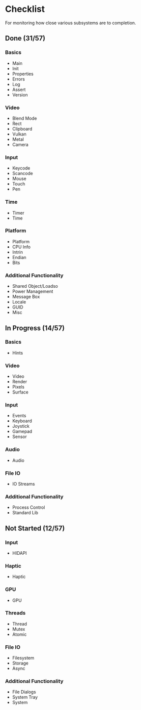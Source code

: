 # Checklist
For monitoring how close various subsystems are to completion.

## Done (31/57)

### Basics
* Main
* Init
* Properties
* Errors
* Log
* Assert
* Version

### Video
* Blend Mode
* Rect
* Clipboard
* Vulkan
* Metal
* Camera

### Input
* Keycode
* Scancode
* Mouse
* Touch
* Pen

### Time
* Timer
* Time

### Platform
* Platform
* CPU Info
* Intrin
* Endian
* Bits

### Additional Functionality
* Shared Object/Loadso
* Power Management
* Message Box
* Locale
* GUID
* Misc

## In Progress (14/57)

### Basics
* Hints

### Video
* Video
* Render
* Pixels
* Surface

### Input
* Events
* Keyboard
* Joystick
* Gamepad
* Sensor

### Audio
* Audio

### File IO
* IO Streams

### Additional Functionality
* Process Control
* Standard Lib

## Not Started (12/57)

### Input
* HIDAPI

### Haptic
* Haptic

### GPU
* GPU

### Threads
* Thread
* Mutex
* Atomic

### File IO
* Filesystem
* Storage
* Async

### Additional Functionality
* File Dialogs
* System Tray
* System
